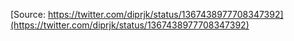 [Source: https://twitter.com/diprjk/status/1367438977708347392](https://twitter.com/diprjk/status/1367438977708347392)